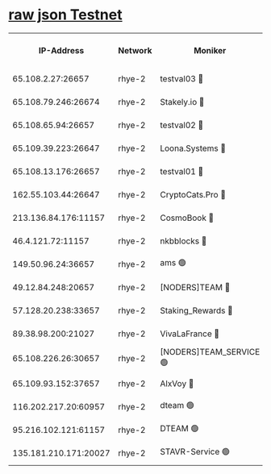 
[raw json Testnet](https://rpc-check.quickt.stavr.tech/quickt/rpc-quickt-result.json)
=


<table><tr><th>IP-Address</th><th>Network</th><th>Moniker</th><th>Latest Block Height</th><th>Earliest Block Height</th><th>Catching Up</th><th>Tx Index</th><th>Voting Power</th><th>Scan Time</th></tr><tr><td>65.108.2.27:26657</td><td>rhye-2</td><td>testval03 🔴</td><td>842877</td><td>1</td><td>False</td><td>on</td><td>11002050</td><td>2024-02-16T22:45:56.656352535UTC</td></tr><tr><td>65.108.79.246:26674</td><td>rhye-2</td><td>Stakely.io 🔴</td><td>842877</td><td>1</td><td>False</td><td>on</td><td>10010</td><td>2024-02-16T22:45:59.035021841UTC</td></tr><tr><td>65.108.65.94:26657</td><td>rhye-2</td><td>testval02 🔴</td><td>842878</td><td>1</td><td>False</td><td>on</td><td>11002050</td><td>2024-02-16T22:46:01.790057086UTC</td></tr><tr><td>65.109.39.223:26647</td><td>rhye-2</td><td>Loona.Systems 🔴</td><td>842878</td><td>1</td><td>False</td><td>off</td><td>86949</td><td>2024-02-16T22:46:04.908054489UTC</td></tr><tr><td>65.108.13.176:26657</td><td>rhye-2</td><td>testval01 🔴</td><td>842879</td><td>1</td><td>False</td><td>on</td><td>13082010</td><td>2024-02-16T22:46:05.627948939UTC</td></tr><tr><td>162.55.103.44:26647</td><td>rhye-2</td><td>CryptoCats.Pro 🔴</td><td>842885</td><td>1</td><td>False</td><td>off</td><td>9999</td><td>2024-02-16T22:46:38.144992433UTC</td></tr><tr><td>213.136.84.176:11157</td><td>rhye-2</td><td>CosmoBook 🔴</td><td>842883</td><td>65301</td><td>False</td><td>off</td><td>1528057</td><td>2024-02-16T22:46:31.729511859UTC</td></tr><tr><td>46.4.121.72:11157</td><td>rhye-2</td><td>nkbblocks 🔴</td><td>842876</td><td>70101</td><td>False</td><td>off</td><td>81491</td><td>2024-02-16T22:45:49.330063735UTC</td></tr><tr><td>149.50.96.24:36657</td><td>rhye-2</td><td>ams 🟢</td><td>842881</td><td>133501</td><td>False</td><td>on</td><td>0</td><td>2024-02-16T22:46:21.182059505UTC</td></tr><tr><td>49.12.84.248:20657</td><td>rhye-2</td><td>[NODERS]TEAM 🔴</td><td>842881</td><td>146001</td><td>False</td><td>on</td><td>59690</td><td>2024-02-16T22:46:18.721691700UTC</td></tr><tr><td>57.128.20.238:33657</td><td>rhye-2</td><td>Staking_Rewards 🔴</td><td>842878</td><td>149101</td><td>False</td><td>on</td><td>9900</td><td>2024-02-16T22:46:04.487352503UTC</td></tr><tr><td>89.38.98.200:21027</td><td>rhye-2</td><td>VivaLaFrance 🔴</td><td>842876</td><td>220501</td><td>False</td><td>off</td><td>10000</td><td>2024-02-16T22:45:51.749465022UTC</td></tr><tr><td>65.108.226.26:30657</td><td>rhye-2</td><td>[NODERS]TEAM_SERVICE 🟢</td><td>842878</td><td>241501</td><td>False</td><td>on</td><td>0</td><td>2024-02-16T22:46:05.256859715UTC</td></tr><tr><td>65.109.93.152:37657</td><td>rhye-2</td><td>AlxVoy 🔴</td><td>842876</td><td>315173</td><td>False</td><td>on</td><td>143351</td><td>2024-02-16T22:45:54.194081132UTC</td></tr><tr><td>116.202.217.20:60957</td><td>rhye-2</td><td>dteam 🟢</td><td>842878</td><td>421794</td><td>False</td><td>on</td><td>0</td><td>2024-02-16T22:46:02.070097062UTC</td></tr><tr><td>95.216.102.121:61157</td><td>rhye-2</td><td>DTEAM 🟢</td><td>749821</td><td>748801</td><td>False</td><td>on</td><td>0</td><td>2024-02-16T22:45:59.360913269UTC</td></tr><tr><td>135.181.210.171:20027</td><td>rhye-2</td><td>STAVR-Service 🟢</td><td>842880</td><td>841501</td><td>False</td><td>on</td><td>0</td><td>2024-02-16T22:46:16.308818418UTC</td></tr></table>
